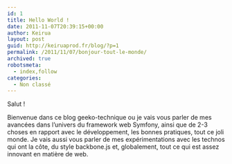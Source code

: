 ```yaml
---
id: 1
title: Hello World !
date: 2011-11-07T20:39:15+00:00
author: Keirua
layout: post
guid: http://keiruaprod.fr/blog/?p=1
permalink: /2011/11/07/bonjour-tout-le-monde/
archived: true
robotsmeta:
  - index,follow
categories:
  - Non classé
---
```

Salut !

Bienvenue dans ce blog geeko-technique ou je vais vous parler de mes avancées dans l&rsquo;univers du framework web Symfony, ainsi que de 2-3 choses en rapport avec le développement, les bonnes pratiques, tout ce joli monde. Je vais aussi vous parler de mes expérimentations avec les technos qui ont la côte, du style backbone.js et, globalement, tout ce qui est assez innovant en matière de web.